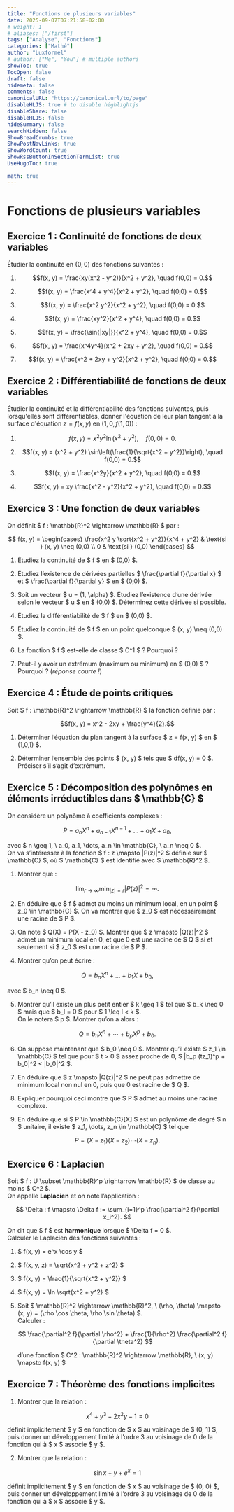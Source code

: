 ```yaml
---
title: "Fonctions de plusieurs variables"
date: 2025-09-07T07:21:58+02:00
# weight: 1
# aliases: ["/first"]
tags: ["Analyse", "Fonctions"]
categories: ["Mathé"]
author: "Luxformel"
# author: ["Me", "You"] # multiple authors
showToc: true
TocOpen: false
draft: false
hidemeta: false
comments: false
canonicalURL: "https://canonical.url/to/page"
disableHLJS: true # to disable highlightjs
disableShare: false
disableHLJS: false
hideSummary: false
searchHidden: false
ShowBreadCrumbs: true
ShowPostNavLinks: true
ShowWordCount: true
ShowRssButtonInSectionTermList: true
UseHugoToc: true

math: true
---
```


# Fonctions de plusieurs variables

## Exercice 1 : Continuité de fonctions de deux variables

Étudier la continuité en $(0,0)$ des fonctions suivantes :

1. $$f(x, y) = \frac{xy(x^2 - y^2)}{x^2 + y^2}, \quad f(0,0) = 0.$$

2. $$f(x, y) = \frac{x^4 + y^4}{x^2 + y^2}, \quad f(0,0) = 0.$$

3. $$f(x, y) = \frac{x^2 y^2}{x^2 + y^2}, \quad f(0,0) = 0.$$

4. $$f(x, y) = \frac{xy^2}{x^2 + y^4}, \quad f(0,0) = 0.$$

5. $$f(x, y) = \frac{\sin{|xy|}}{x^2 + y^4}, \quad f(0,0) = 0.$$

6. $$f(x, y) = \frac{x^4y^4}{x^2 + 2xy + y^2}, \quad f(0,0) = 0.$$

7. $$f(x, y) = \frac{x^2 + 2xy + y^2}{x^2 + y^2}, \quad f(0,0) = 0.$$


## Exercice 2 : Différentiabilité de fonctions de deux variables

Étudier la continuité et la différentiabilité des fonctions suivantes, puis lorsqu'elles sont différentiables, donner l'équation de leur plan tangent à la surface d'équation $z = f(x, y)$ en $(1,0,f(1,0))$ :


1. $$f(x, y) = x^2 y^2 \ln(x^2 + y^2), \quad f(0,0) = 0.$$

2. $$f(x, y) = (x^2 + y^2) \sin\left(\frac{1}{\sqrt{x^2 + y^2}}\right), \quad f(0,0) = 0.$$

3. $$f(x, y) = \frac{x^2y}{x^2 + y^2}, \quad f(0,0) = 0.$$

4. $$f(x, y) = xy \frac{x^2 - y^2}{x^2 + y^2}, \quad f(0,0) = 0.$$


## Exercice 3 : Une fonction de deux variables

On définit $ f : \mathbb{R}^2 \rightarrow \mathbb{R} $ par :

$$
f(x, y) = 
\begin{cases}
\frac{x^2 y \sqrt{x^2 + y^2}}{x^4 + y^2} & \text{si } (x, y) \neq (0,0) \\
0 & \text{si } (0,0)
\end{cases}
$$

1. Étudiez la continuité de $ f $ en $ (0,0) $.

2. Étudiez l’existence de dérivées partielles $ \frac{\partial f}{\partial x} $ et $ \frac{\partial f}{\partial y} $ en $ (0,0) $.

3. Soit un vecteur $ u = (1, \alpha) $. Étudiez l’existence d’une dérivée selon le vecteur $ u $ en $ (0,0) $. Déterminez cette dérivée si possible.

4. Étudiez la différentiabilité de $ f $ en $ (0,0) $.

5. Étudiez la continuité de $ f $ en un point quelconque $ (x, y) \neq (0,0) $.

6. La fonction $ f $ est-elle de classe $ C^1 $ ? Pourquoi ?

7. Peut-il y avoir un extrémum (maximum ou minimum) en $ (0,0) $ ? Pourquoi ? (*réponse courte !*)

## Exercice 4 : Étude de points critiques

Soit $ f : \mathbb{R}^2 \rightarrow \mathbb{R} $ la fonction définie par :

$$f(x, y) = x^2 - 2xy + \frac{y^4}{2}.$$

1. Déterminer l’équation du plan tangent à la surface $ z = f(x, y) $ en $ (1,0,1) $.

2. Déterminer l’ensemble des points $ (x, y) $ tels que $ df(x, y) = 0 $. Préciser s’il s’agit d’extrémum.


## Exercice 5 : Décomposition des polynômes en éléments irréductibles dans $ \mathbb{C} $

On considère un polynôme à coefficients complexes :

$$
P = a_n X^n + a_{n-1} X^{n-1} + \dots + a_1 X + a_0,
$$

avec $ n \geq 1, \ a_0, a_1, \dots, a_n \in \mathbb{C}, \ a_n \neq 0 $.  
On va s’intéresser à la fonction $ f : z \mapsto |P(z)|^2 $ définie sur $ \mathbb{C} $, où $ \mathbb{C} $ est identifié avec $ \mathbb{R}^2 $.

1. Montrer que :

$$
\lim_{r \to \infty} \min_{|z| = r} |P(z)|^2 = \infty.
$$

2. En déduire que $ f $ admet au moins un minimum local, en un point $ z_0 \in \mathbb{C} $. On va montrer que $ z_0 $ est nécessairement une racine de $ P $.

3. On note $ Q(X) = P(X - z_0) $. Montrer que $ z \mapsto |Q(z)|^2 $ admet un minimum local en 0, et que 0 est une racine de $ Q $ si et seulement si $ z_0 $ est une racine de $ P $.

4. Montrer qu’on peut écrire :

$$
Q = b_n X^n + \dots + b_1 X + b_0,
$$

avec $ b_n \neq 0 $.

5. Montrer qu’il existe un plus petit entier $ k \geq 1 $ tel que $ b_k \neq 0 $ mais que $ b_l = 0 $ pour $ 1 \leq l < k $.  
On le notera $ p $. Montrer qu’on a alors :

$$
Q = b_n X^n + \cdots + b_p X^p + b_0.
$$

6. On suppose maintenant que $ b_0 \neq 0 $. Montrer qu’il existe $ z_1 \in \mathbb{C} $ tel que pour $ t > 0 $ assez proche de 0, $ |b_p (tz_1)^p + b_0|^2 < |b_0|^2 $.

7. En déduire que $ z \mapsto |Q(z)|^2 $ ne peut pas admettre de minimum local non nul en 0, puis que 0 est racine de $ Q $.

8. Expliquer pourquoi ceci montre que $ P $ admet au moins une racine complexe.

9. En déduire que si $ P \in \mathbb{C}[X] $ est un polynôme de degré $ n $ unitaire, il existe $ z_1, \dots, z_n \in \mathbb{C} $ tel que

$$
P = (X - z_1)(X - z_2) \cdots (X - z_n).
$$


## Exercice 6 : Laplacien

Soit $ f : U \subset \mathbb{R}^p \rightarrow \mathbb{R} $ de classe au moins $ C^2 $.  
On appelle **Laplacien** et on note l’application :

$$
\Delta : f \mapsto \Delta f := \sum_{i=1}^p \frac{\partial^2 f}{\partial x_i^2}.
$$

On dit que $ f $ est **harmonique** lorsque $ \Delta f = 0 $.  
Calculer le Laplacien des fonctions suivantes :

1. $ f(x, y) = e^x \cos y $

2. $ f(x, y, z) = \sqrt{x^2 + y^2 + z^2} $

3. $ f(x, y) = \frac{1}{\sqrt{x^2 + y^2}} $

4. $ f(x, y) = \ln \sqrt{x^2 + y^2} $

5. Soit $ \mathbb{R}^2 \rightarrow \mathbb{R}^2, \ (\rho, \theta) \mapsto (x, y) = (\rho \cos \theta, \rho \sin \theta) $.  
   Calculer :

   $$
   \frac{\partial^2 f}{\partial \rho^2} + \frac{1}{\rho^2} \frac{\partial^2 f}{\partial \theta^2}
   $$

   d’une fonction $ C^2 : \mathbb{R}^2 \rightarrow \mathbb{R}, \ (x, y) \mapsto f(x, y) $


## Exercice 7 : Théorème des fonctions implicites

1. Montrer que la relation :

$$
x^4 + y^3 - 2x^2 y - 1 = 0
$$

définit implicitement $ y $ en fonction de $ x $ au voisinage de $ (0, 1) $, puis donner un développement limité à l’ordre 3 au voisinage de 0 de la fonction qui à $ x $ associe $ y $.

2. Montrer que la relation :

$$
\sin x + y + e^x = 1
$$

définit implicitement $ y $ en fonction de $ x $ au voisinage de $ (0, 0) $, puis donner un développement limité à l’ordre 3 au voisinage de 0 de la fonction qui à $ x $ associe $ y $.
